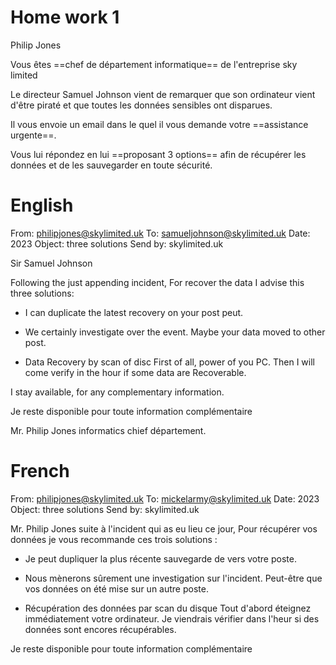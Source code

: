 

# Home work 1

Philip Jones 

Vous êtes ==chef de département informatique== de l'entreprise sky limited

Le directeur Samuel Johnson vient de remarquer que son ordinateur
vient d'être piraté et que toutes les données sensibles ont disparues.

Il vous envoie un email dans le quel il vous demande votre ==assistance urgente==.

Vous lui répondez en lui ==proposant 3 options== afin de récupérer les données et de les
sauvegarder en toute sécurité.
  
  
  
  
  
  
# English
From: philipjones@skylimited.uk
To: samueljohnson@skylimited.uk
Date: 2023 
Object: three solutions
Send by: skylimited.uk


Sir Samuel Johnson

Following the just appending incident,
For recover the data I advise this three solutions:


- I can duplicate the latest recovery on your post peut.

- We certainly investigate over the event.
Maybe your data moved to other post.

- Data Recovery by scan of disc
First of all, power of you PC.
Then I will come verify in the hour if some data are Recoverable.


I stay available, for any complementary information.

Je reste disponible pour toute information complémentaire

Mr. Philip Jones informatics chief département.
  
  
  
  
  
# French
From: philipjones@skylimited.uk
To: mickelarmy@skylimited.uk
Date: 2023 
Object: three solutions
Send by: skylimited.uk


Mr. Philip Jones
suite à l'incident qui as eu lieu ce jour,
Pour récupérer vos données je vous recommande ces trois solutions :

- Je peut dupliquer la plus récente sauvegarde de vers votre poste.

- Nous mènerons sûrement une investigation sur l'incident.
Peut-être que vos données on été mise sur un autre poste.

- Récupération des données par scan du disque
Tout d'abord éteignez immédiatement votre ordinateur.
Je viendrais vérifier dans l'heur si des données sont encores récupérables.


Je reste disponible pour toute information complémentaire